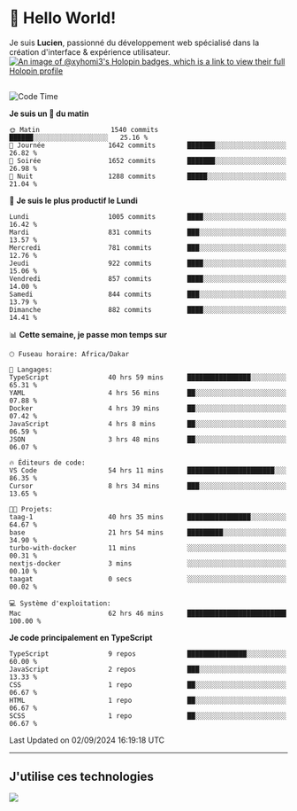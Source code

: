 # 👋 Hello World!

Je suis **Lucien**, passionné du développement web spécialisé dans la création d'interface & expérience utilisateur.
[![An image of @xyhomi3's Holopin badges, which is a link to view their full Holopin profile](https://holopin.me/xyhomi3)](https://holopin.io/@xyhomi3)

##

<!--START_SECTION:waka-->
![Code Time](http://img.shields.io/badge/Code%20Time-1%2C955%20hrs%2041%20mins-blue)

**Je suis un 🐤 du matin** 

```text
🌞 Matin                  1540 commits        ██████░░░░░░░░░░░░░░░░░░░   25.16 % 
🌆 Journée                1642 commits        ███████░░░░░░░░░░░░░░░░░░   26.82 % 
🌃 Soirée                 1652 commits        ███████░░░░░░░░░░░░░░░░░░   26.98 % 
🌙 Nuit                   1288 commits        █████░░░░░░░░░░░░░░░░░░░░   21.04 % 
```
📅 **Je suis le plus productif le Lundi** 

```text
Lundi                    1005 commits        ████░░░░░░░░░░░░░░░░░░░░░   16.42 % 
Mardi                    831 commits         ███░░░░░░░░░░░░░░░░░░░░░░   13.57 % 
Mercredi                 781 commits         ███░░░░░░░░░░░░░░░░░░░░░░   12.76 % 
Jeudi                    922 commits         ████░░░░░░░░░░░░░░░░░░░░░   15.06 % 
Vendredi                 857 commits         ████░░░░░░░░░░░░░░░░░░░░░   14.00 % 
Samedi                   844 commits         ███░░░░░░░░░░░░░░░░░░░░░░   13.79 % 
Dimanche                 882 commits         ████░░░░░░░░░░░░░░░░░░░░░   14.41 % 
```


📊 **Cette semaine, je passe mon temps sur** 

```text
🕑︎ Fuseau horaire: Africa/Dakar

💬 Langages: 
TypeScript               40 hrs 59 mins      ████████████████░░░░░░░░░   65.31 % 
YAML                     4 hrs 56 mins       ██░░░░░░░░░░░░░░░░░░░░░░░   07.88 % 
Docker                   4 hrs 39 mins       ██░░░░░░░░░░░░░░░░░░░░░░░   07.42 % 
JavaScript               4 hrs 8 mins        ██░░░░░░░░░░░░░░░░░░░░░░░   06.59 % 
JSON                     3 hrs 48 mins       ██░░░░░░░░░░░░░░░░░░░░░░░   06.07 % 

🔥 Éditeurs de code: 
VS Code                  54 hrs 11 mins      ██████████████████████░░░   86.35 % 
Cursor                   8 hrs 34 mins       ███░░░░░░░░░░░░░░░░░░░░░░   13.65 % 

🐱‍💻 Projets: 
taag-1                   40 hrs 35 mins      ████████████████░░░░░░░░░   64.67 % 
base                     21 hrs 54 mins      █████████░░░░░░░░░░░░░░░░   34.90 % 
turbo-with-docker        11 mins             ░░░░░░░░░░░░░░░░░░░░░░░░░   00.31 % 
nextjs-docker            3 mins              ░░░░░░░░░░░░░░░░░░░░░░░░░   00.10 % 
taagat                   0 secs              ░░░░░░░░░░░░░░░░░░░░░░░░░   00.02 % 

💻 Système d'exploitation: 
Mac                      62 hrs 46 mins      █████████████████████████   100.00 % 
```

**Je code principalement en TypeScript** 

```text
TypeScript               9 repos             ███████████████░░░░░░░░░░   60.00 % 
JavaScript               2 repos             ███░░░░░░░░░░░░░░░░░░░░░░   13.33 % 
CSS                      1 repo              ██░░░░░░░░░░░░░░░░░░░░░░░   06.67 % 
HTML                     1 repo              ██░░░░░░░░░░░░░░░░░░░░░░░   06.67 % 
SCSS                     1 repo              ██░░░░░░░░░░░░░░░░░░░░░░░   06.67 % 
```




 Last Updated on 02/09/2024 16:19:18 UTC
<!--END_SECTION:waka-->
---

## J'utilise ces technologies

<p align="left">
  <a href="https://skillicons.dev">
    <img src="https://skillicons.dev/icons?i=ts,js,md,scss,tailwind,react,docker,express,astro,vite,nextjs,vercel,figma,ableton" />
  </a>
</p>

